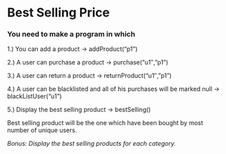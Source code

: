 # **Best Selling Price**

### You need to make a program in which



1.) You can add a product -> addProduct(“p1”)

2.) A user can purchase a product -> purchase(“u1″,”p1”)

3.) A user can return a product -> returnProduct(“u1″,”p1”)

4.) A user can be blacklisted and all of his purchases will be marked null -> blackListUser(“u1”)

5.) Display the best selling product -> bestSelling()

Best selling product will be the one which have been bought by most number of unique users.

_Bonus: Display the best selling products for each category._
